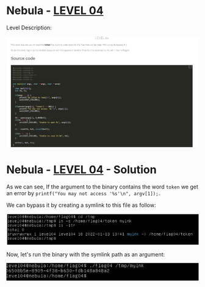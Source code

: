 # Nebula - [LEVEL 04](https://exploit.education/nebula/level-04/)

Level Description:

![level.JPG](images/level.JPG)

# Nebula - [LEVEL 04](https://exploit.education/nebula/level-04/) - Solution

As we can see, If the argument to the binary contains the word ```token``` we get an error by ```printf("You may not access '%s'\n", argv[1]);```.

We can bypass it by creating a symlink to this file as follow:

![symlink.JPG](images/symlink.JPG)

Now, let's run the binary with the symlink path as an argument:

![flag.JPG](images/flag.JPG)
